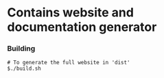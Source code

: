 # Contains website and documentation generator

### Building

```
# To generate the full website in 'dist'
$./build.sh
```
